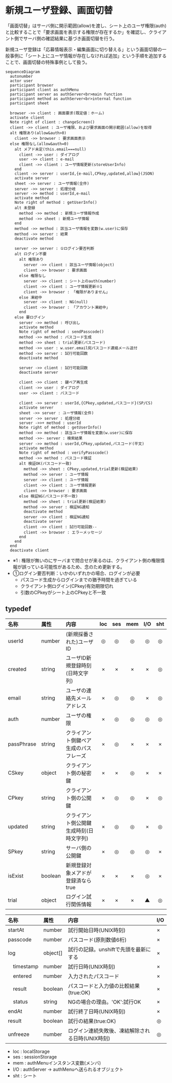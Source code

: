 # 新規ユーザ登録、画面切替

「画面切替」はサーバ側に開示範囲(allow)を渡し、シート上のユーザ権限(auth)と比較することで「要求画面を表示する権限が存在するか」を確認し、クライアント側でサーバ側の確認結果に基づき画面切替を行う。

新規ユーザ登録は「応募情報表示・編集画面に切り替える」という画面切替の一般事例に「シート上にユーザ情報が存在しなければ追加」という手順を追加することで、画面切替の特殊事例として扱う。

```mermaid
sequenceDiagram
  autonumber
  actor user
  participant browser
  participant client as authMenu
  participant server as authServer<br>main function
  participant method as authServer<br>internal function
  participant sheet

  browser ->> client : 画面要求(既定値：ホーム)
  activate client
  Note right of client : changeScreen()
  client ->> client : ユーザ権限、および要求画面の開示範囲(allow)を取得
  alt 権限あり(allow&auth>0)
    client ->> browser : 要求画面表示
  else 権限なし(allow&auth=0)
    alt メアド未定(this.email===null)
      client ->> user : ダイアログ
      user ->> client : e-mail
      client ->> client : ユーザ情報更新(storeUserInfo)
    end
    client ->> server : userId,{e-mail,CPkey,updated,allow}(JSON)
    activate server
    sheet ->> server : ユーザ情報(全件)
    server ->> server : 処理分岐
    server ->> method : userId,e-mail
    activate method
    Note right of method : getUserInfo()
    alt 未登録
      method ->> method : 新規ユーザ情報作成
      method ->> sheet : 新規ユーザ情報
    end
    method ->> method : 該当ユーザ情報を変数(w.user)に保存
    method ->> server : 結果
    deactivate method

    server ->> server : ①ログイン要否判断
    alt ログイン不要
      alt 権限あり
        server ->> client : 該当ユーザ情報(object)
        client ->> browser : 要求画面
      else 権限なし
        server ->> client : シート上のauth(number)
        client ->> client : ユーザ情報更新※1
        client ->> browser : 「権限がありません」
      else 凍結中
        server ->> client : NG(null)
        client ->> browser : 「アカウント凍結中」
      end
    else 要ログイン
      server ->> method : 呼び出し
      activate method
      Note right of method : sendPasscode()
      method ->> method : パスコード生成
      method ->> sheet : trial更新(パスコード)
      method ->> user : w.user.email宛パスコード連絡メール送付
      method ->> server : 試行可能回数
      deactivate method

      server ->> client : 試行可能回数
      deactivate server

      client ->> client : 鍵ペア再生成
      client ->> user : ダイアログ
      user ->> client : パスコード

      client ->> server : userId,{CPkey,updated,パスコード}(SP/CS)
      activate server
      sheet ->> server : ユーザ情報(全件)
      server ->> server : 処理分岐
      server ->>+ method : userId
      Note right of method : getUserInfo()
      method ->> method : 該当ユーザ情報を変数(w.user)に保存
      method ->>- server : 検索結果
      server ->> method : userId,CPkey,updated,パスコード(平文)
      activate method
      Note right of method : verifyPasscode()
      method ->> method : パスコード検証
      alt 検証OK(パスコード一致)
        method ->> sheet : CPkey,updated,trial更新(検証結果)
        method ->> server : ユーザ情報
        server ->> client : ユーザ情報
        client ->> client : ユーザ情報更新
        client ->> browser : 要求画面
      else 検証NG(パスコード不一致)
        method ->> sheet : trial更新(検証結果)
        method ->> server : 検証NG通知
        deactivate method
        server ->> client : 検証NG通知
        deactivate server
        client ->> client : 試行可能回数--
        client ->> browser : エラーメッセージ
      end
    end
  end
  deactivate client
```

- ※1 : 権限が無いのにサーバまで問合せが来るのは、クライアント側の権限情報が誤っている可能性があるため、念のため更新する。
- ①ログイン要否判断：いかのいずれかの場合、ログインが必要
  - パスコード生成からログインまでの猶予時間を過ぎている
  - クライアント側ログイン(CPkey)有効期限切れ
  - 引数のCPkeyがシート上のCPkeyと不一致


<!--
```mermaid
sequenceDiagram
  autonumber
  actor user
  participant browser
  participant client as authMenu
  participant server as authServer
  participant sheet

  browser ->> client : 画面要求(既定値：ホーム)
  activate client
  Note right of client : changeScreen()
  client ->> client : ユーザ権限、および要求画面の開示範囲(allow)を取得
  alt 権限あり(allow&auth>0)
    client ->> browser : 要求画面表示
  else 権限なし(allow&auth=0)
    alt メアド未定(this.email===null)
      client ->> user : ダイアログ
      user ->> client : e-mail
      client ->> client : ユーザ情報更新(storeUserInfo)
    end

    client ->> server : userId,e-mail,CPkey,updated,allow
    activate server
    Note right of server : checkAuthority()
    sheet ->> server : ユーザ情報
    server ->> server : ユーザ情報取得(getUserInfo)
    alt 未登録
      server ->> server : 新規ユーザ情報作成
      server ->> sheet : 新規ユーザ情報
    end
    server ->> server : 権限有無判断
    alt 権限なし or 凍結中
      server ->> client : エラー
      client ->> client : ユーザ情報(auth)更新※1
      client ->> browser : 「権限がありません」「凍結中」
    else 権限あり
      server ->> server : ①ログイン要否判断
      alt ログイン不要
        server ->> client : OK
        client ->> browser : 要求画面表示
      else 要ログイン
        server ->> server : パスコード生成
        server ->> sheet : trial更新(パスコード)
        server ->> user : パスコード連絡メール
        server ->> client : 試行可能回数
        deactivate server

        alt 試行可能回数 = 0
          client ->> browser : 「現在凍結中」
        else 試行可能回数 > 0
          client ->> client : 鍵ペア再生成
          client ->> user : ダイアログ
          user ->> client : パスコード
          client ->> server : userId,CPkey,updated,パスコード(SP/CS)
          activate server
          Note right of server : verifyPasscode()
          sheet ->> server : ユーザ情報
          server ->> server : パスコード検証
          server ->> sheet : trial更新(検証結果)
          alt 検証OK(パスコードが一致)
            server ->> client : ユーザ情報
            server ->> sheet : CPkey,updated更新
            client ->> client : ユーザ情報更新
            client ->> browser : 要求画面
          else 検証NG(パスコードが不一致)
            server ->> client : 検証NG通知
            deactivate server
            client ->> client : 試行可能回数--
            client ->> browser : エラーメッセージ
          end
        end
      end
    end
  end
  deactivate client
```
-->

## typedef

| 名称 | 属性 | 内容 | loc | ses | mem | I/O | sht |
| :-- | :-- | :-- | :--: | :--: | :--: | :--: | :--: |
| userId | number | (新規採番された)ユーザID | ◎ | ◎ | ◎ | ◎ | ◎ |
| created | string | ユーザID新規登録時刻(日時文字列) | × | × | × | × | ◎ |
| email | string | ユーザの連絡先メールアドレス | × | ◎ | ◎ | × | ◎ |
| auth | number | ユーザの権限 | × | ◎ | ◎ | ◎ | ◎ |
| passPhrase | string | クライアント側鍵ペア生成のパスフレーズ | × | ◎ | × | × | × |
| CSkey | object | クライアント側の秘密鍵 | × | × | ◎ | × | × |
| CPkey | string | クライアント側の公開鍵 | × | ◎ | ◎ | × | ◎ |
| updated | string | クライアント側公開鍵生成時刻(日時文字列) | × | ◎ | ◎ | × | ◎ |
| SPkey | string | サーバ側の公開鍵 | × | ◎ | ◎ | ◎ | × |
| isExist | boolean | 新規登録対象メアドが登録済ならtrue | × | × | × | ◎ | × |
| trial | object | ログイン試行関係情報 | × | × | × | ▲ | ◎ |

| 名称 | 属性 | 内容 | I/O |
| :-- | :-- | :-- | :-- |
| startAt | number | 試行開始日時(UNIX時刻) | × |
| passcode | number | パスコード(原則数値6桁) | × |
| log | object[] | 試行の記録。unshiftで先頭を最新にする | × |
| <span style="margin-left:1rem">timestamp</span> | number | 試行日時(UNIX時刻) | × |
| <span style="margin-left:1rem">entered</span> | number | 入力されたパスコード | × |
| <span style="margin-left:1rem">result</span> | boolean | パスコードと入力値の比較結果(true:OK) | × |
| <span style="margin-left:1rem">status</span> | string | NGの場合の理由。'OK':試行OK | × |
| endAt | number | 試行終了日時(UNIX時刻) | × |
| result | boolean | 試行の結果(true:OK) | ◎ |
| unfreeze | number | ログイン連続失敗後、凍結解除される日時(UNIX時刻) | ◎ |
- loc : localStorage
- ses : sessionStorage
- mem : authMenuインスタンス変数(メンバ)
- I/O : authServer -> authMenuへ送られるオブジェクト
- sht : シート